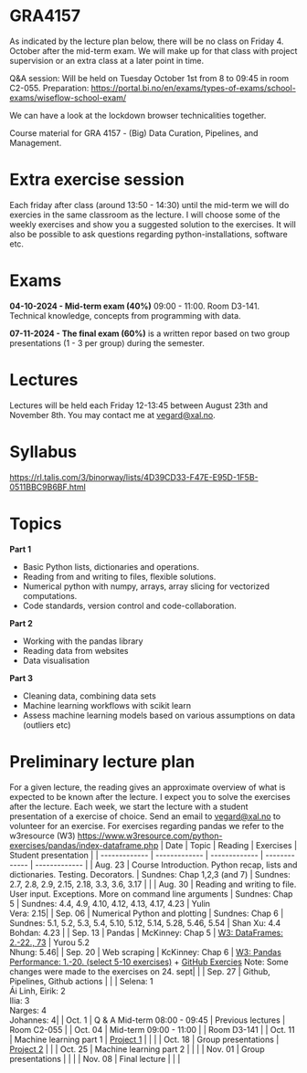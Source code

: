 # GRA4157

As indicated by the lecture plan below, there will be no class on Friday 4. October after the mid-term exam. We will make up for that class with project supervision or an extra class at a later point in time. 

Q&A session: Will be held on Tuesday October 1st from 8 to 09:45 in room C2-055. 
Preparation: https://portal.bi.no/en/exams/types-of-exams/school-exams/wiseflow-school-exam/

We can have a look at the lockdown browser technicalities together. 

Course material for GRA 4157 - (Big) Data Curation, Pipelines, and Management.

# Extra exercise session

Each friday after class (around 13:50 - 14:30) until the mid-term we will do exercies in the same classroom as the lecture. I will choose some of the weekly exercises and show you a suggested solution to the exercises. It will also be possible to ask questions regarding python-installations, software etc. 

# Exams

**04-10-2024 - Mid-term exam (40%)** 09:00 - 11:00. Room D3-141. Technical knowledge, concepts from programming with data.

**07-11-2024 - The final exam (60%)** is a written repor based on two group presentations (1 - 3 per group) during the semester.

# Lectures

Lectures will be held each Friday 12-13:45 between August 23th and November 8th. You may contact me at vegard@xal.no.

# Syllabus
https://rl.talis.com/3/binorway/lists/4D39CD33-F47E-E95D-1F5B-0511BBC9B6BF.html

# Topics

**Part 1**

- Basic Python lists, dictionaries and operations.
- Reading from and writing to files, flexible solutions.
- Numerical python with numpy, arrays, array slicing for vectorized computations.
- Code standards, version control and code-collaboration. 

**Part 2**

- Working with the pandas library
- Reading data from websites
- Data visualisation

**Part 3**

- Cleaning data, combining data sets
- Machine learning workflows with scikit learn
- Assess machine learning models based on various assumptions on data (outliers etc)

# Preliminary lecture plan

For a given lecture, the reading gives an approximate overview of what is expected to be known after the lecture. I expect you to solve the exercises after the lecture. Each week, we start the lecture with a student presentation of a exercise of choice. Send an email to vegard@xal.no to volunteer for an exercise. For exercises regarding pandas we refer to the w3resource (W3) https://www.w3resource.com/python-exercises/pandas/index-dataframe.php
| Date | Topic | Reading | Exercises | Student presentation |
| ------------- | ------------- | ------------- | ------------- | ------------- |
| Aug. 23 | Course Introduction. Python recap, lists and dictionaries. Testing. Decorators. | Sundnes: Chap 1,2,3 (and 7) | Sundnes: 2.7, 2.8, 2.9, 2.15, 2.18, 3.3, 3.6, 3.17 | |
| Aug. 30 | Reading and writing to file. User input. Exceptions. More on command line arguments | Sundnes: Chap 5 | Sundnes: 4.4, 4.9, 4.10, 4.12, 4.13, 4.17, 4.23 | Yulin <br />Vera: 2.15|
| Sep. 06 | Numerical Python and plotting | Sundnes: Chap 6 | Sundnes: 5.1, 5.2, 5.3, 5.4, 5.10, 5.12, 5.14, 5.28, 5.46, 5.54 | Shan Xu: 4.4 <br />Bohdan: 4.23 |
| Sep. 13 | Pandas | McKinney: Chap 5 | [W3: DataFrames: 2.-22., 73](https://www.w3resource.com/python-exercises/pandas/index-dataframe.php) | Yurou 5.2 <br />Nhung: 5.46|
| Sep. 20 | Web scraping | KcKinney: Chap 6 | [W3: Pandas Performance: 1.-20. (select 5-10 exercises)](https://www.w3resource.com/python-exercises/pandas/python-pandas-performance-optimization.php) + [GitHub Exercies](https://github.com/BI-DS/GRA4157/tree/main/lectures/05-web-scraping/exercises) Note: Some changes were made to the exercises on 24. sept| |
| Sep. 27 | Github, Pipelines, Github actions |  |  | Selena: 1 <br /> Ái Linh, Eirik: 2 <br /> Ilia: 3 <br /> Narges: 4 <br /> Johannes: 4|
| Oct. 1 | Q & A Mid-term 08:00 - 09:45 | Previous lectures | Room C2-055 |
| Oct. 04 | Mid-term 09:00 - 11:00 | | Room D3-141 |
| Oct. 11 | Machine learning part 1 | [Project 1](https://github.com/BI-DS/GRA4157/blob/main/lectures/08-project-and-intro-to-ml/Project_1.pdf) | | |
| Oct. 18 | Group presentations | [Project 2](https://github.com/BI-DS/GRA4157/blob/main/lectures/09-group-presentations-1/Project_2.pdf) | |
| Oct. 25 | Machine learning part 2 |  |  |
| Nov. 01 | Group presentations | | |
| Nov. 08 | Final lecture | |  |

